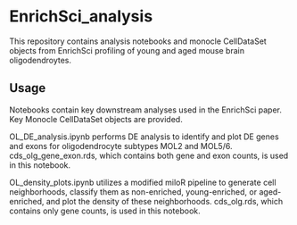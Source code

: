 # EnrichSci_analysis

This repository contains analysis notebooks and monocle CellDataSet objects from EnrichSci profiling of young and aged mouse brain oligodendroytes.

## Usage
Notebooks contain key downstream analyses used in the EnrichSci paper. Key Monocle CellDataSet objects are provided.

OL_DE_analysis.ipynb performs DE analysis to identify and plot DE genes and exons for oligodendrocyte subtypes MOL2 and MOL5/6.
cds_olg_gene_exon.rds, which contains both gene and exon counts, is used in this notebook.

OL_density_plots.ipynb utilizes a modified miloR pipeline to generate cell neighborhoods, classify them as non-enriched, young-enriched, or aged-enriched, and plot the density of these neighborhoods.
cds_olg.rds, which contains only gene counts, is used in this notebook.
